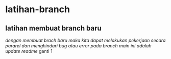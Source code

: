 # latihan-branch
latihan membuat branch baru
--
*dengan membuat brach baru maka kita dapat melakukan pekerjaan secara pararel dan menghindari bug atau error pada branch main*
*ini adalah update readme*
ganti 1

